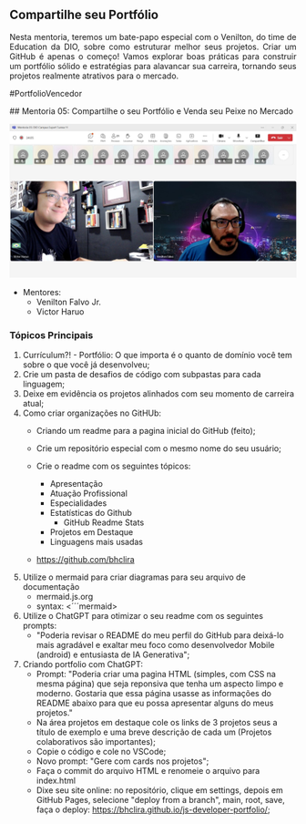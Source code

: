 ## Compartilhe seu Portfólio
<p align="justify">
Nesta mentoria, teremos um bate-papo especial com o Venilton, do time de Education da DIO, sobre como estruturar melhor seus projetos. Criar um GitHub é apenas o começo! Vamos explorar boas práticas para construir um portfólio sólido e estratégias para alavancar sua carreira, tornando seus projetos realmente atrativos para o mercado.
</p>

<p align="justify">
#PortfolioVencedor
</p>

<p align="justify">
## Mentoria 05: Compartilhe o seu Portfólio e Venda seu Peixe no Mercado
</p>

![Imagem ilustrativa](..\semana-05\print-semana-05.jpeg)

- Mentores:
    - Venilton Falvo Jr.
    - Victor Haruo

### Tópicos Principais


1. Currículum?! - Portfólio: O que importa é o quanto de domínio você tem sobre o que você já desenvolveu;
2. Crie um pasta de desafios de código com subpastas para cada linguagem;
3. Deixe em evidência os projetos alinhados com seu momento de carreira atual;
4. Como criar organizações no GitHUb:
   - Criando um readme para a pagina inicial do GitHub (feito);
   - Crie um repositório especial com o mesmo nome do seu usuário;
   - Crie o readme com os seguintes tópicos:
     - Apresentação
     - Atuação Profissional
     - Especialidades
     - Estatísticas do Github
       - GitHub Readme Stats
     - Projetos em Destaque
     - Linguagens mais usadas
        
   - https://github.com/bhclira
5. Utilize o mermaid para criar diagramas para seu arquivo de documentação
   - mermaid.js.org
   - syntax: <´´´mermaid>
6. Utilize o ChatGPT para otimizar o seu readme com os seguintes prompts:
   - "Poderia revisar o README do meu perfil do GitHub para deixá-lo mais agradável e exaltar meu foco como desenvolvedor Mobile (android) e entusiasta de IA Generativa";
7. Criando portfolio com ChatGPT:
   - Prompt: "Poderia criar uma pagina HTML (simples, com CSS na mesma página) que seja reponsiva que tenha um aspecto limpo e moderno. Gostaria que essa página usasse as informações do README abaixo para que eu possa apresentar alguns do meus projetos."
   - Na área projetos em destaque cole os links de 3 projetos seus a título de exemplo e uma breve descrição de cada um (Projetos colaborativos são importantes);
   - Copie o código e cole no VSCode;
   - Novo prompt: "Gere com cards nos projetos";
   - Faça o commit do arquivo HTML e renomeie o arquivo para index.html
   - Dixe seu site online: no repositório, clique em settings, depois em GitHub Pages, selecione "deploy from a branch", main, root, save, faça o deploy: https://bhclira.github.io/js-developer-portfolio/;